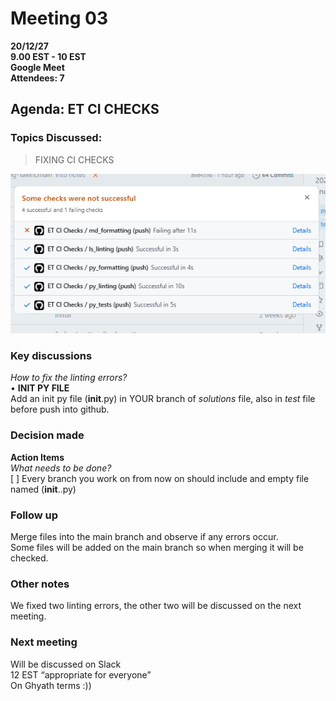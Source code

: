 # **Meeting 03**

**20/12/27  
9.00 EST - 10 EST  
Google Meet  
Attendees: 7**

## **Agenda:** ET CI CHECKS

### **Topics Discussed:**

>FIXING CI CHECKS

![Checks](https://github.com/MIT-Emerging-Talent/ET6-foundations-group-28/blob/main/notes/meeting_minutes/image/et_ci_check.PNG)

### Key discussions

_How to fix the linting errors?_  
• **INIT PY FILE**  
Add an init py file  (**init**.py) in YOUR branch of _solutions_ file, also in
_test_ file before push into github.

### Decision made  

**Action Items**  
  _What needs to be done?_  
[ ] Every branch you work on from now on should include and empty file named
(**init**..py)  

### Follow up

Merge files into the main branch and observe if any errors occur.  
Some files will be added on the main branch so when merging it will be checked.

### Other notes

We fixed two linting errors, the other two will be discussed on the next meeting.

### Next meeting

Will be discussed on Slack  
12 EST “appropriate for everyone”  
On Ghyath terms :))
